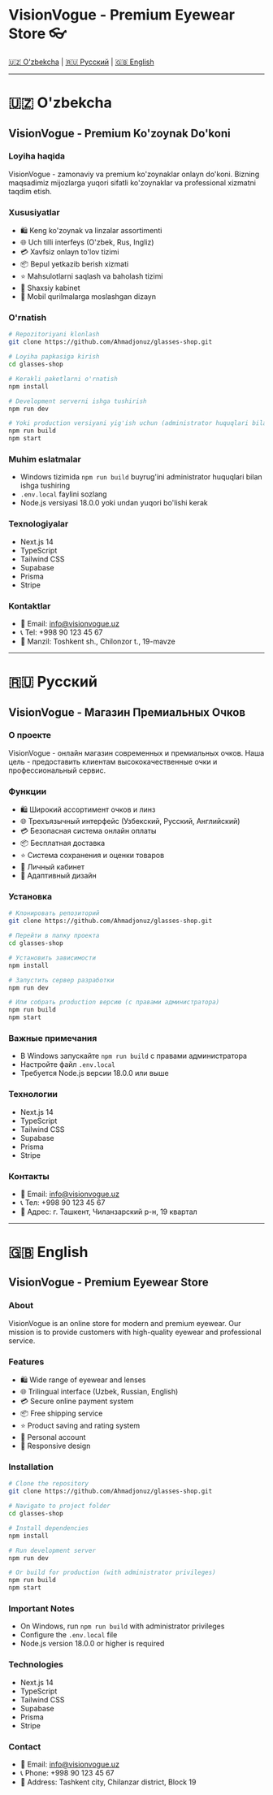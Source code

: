 # VisionVogue - Premium Eyewear Store 👓

[🇺🇿 O'zbekcha](#ozbekcha) | [🇷🇺 Русский](#русский) | [🇬🇧 English](#english)

---

# 🇺🇿 O'zbekcha

## VisionVogue - Premium Ko'zoynak Do'koni

### Loyiha haqida
VisionVogue - zamonaviy va premium ko'zoynaklar onlayn do'koni. Bizning maqsadimiz mijozlarga yuqori sifatli ko'zoynaklar va professional xizmatni taqdim etish.

### Xususiyatlar
- 🛍️ Keng ko'zoynak va linzalar assortimenti
- 🌐 Uch tilli interfeys (O'zbek, Rus, Ingliz)
- 💳 Xavfsiz onlayn to'lov tizimi
- 📦 Bepul yetkazib berish xizmati
- ⭐ Mahsulotlarni saqlash va baholash tizimi
- 👤 Shaxsiy kabinet
- 📱 Mobil qurilmalarga moslashgan dizayn

### O'rnatish
```bash
# Repozitoriyani klonlash
git clone https://github.com/Ahmadjonuz/glasses-shop.git

# Loyiha papkasiga kirish
cd glasses-shop

# Kerakli paketlarni o'rnatish
npm install

# Development serverni ishga tushirish
npm run dev

# Yoki production versiyani yig'ish uchun (administrator huquqlari bilan)
npm run build
npm start
```

### Muhim eslatmalar
- Windows tizimida `npm run build` buyrug'ini administrator huquqlari bilan ishga tushiring
- `.env.local` faylini sozlang
- Node.js versiyasi 18.0.0 yoki undan yuqori bo'lishi kerak

### Texnologiyalar
- Next.js 14
- TypeScript
- Tailwind CSS
- Supabase
- Prisma
- Stripe

### Kontaktlar
- 📧 Email: info@visionvogue.uz
- 📞 Tel: +998 90 123 45 67
- 📍 Manzil: Toshkent sh., Chilonzor t., 19-mavze

---

# 🇷🇺 Русский

## VisionVogue - Магазин Премиальных Очков

### О проекте
VisionVogue - онлайн магазин современных и премиальных очков. Наша цель - предоставить клиентам высококачественные очки и профессиональный сервис.

### Функции
- 🛍️ Широкий ассортимент очков и линз
- 🌐 Трехъязычный интерфейс (Узбекский, Русский, Английский)
- 💳 Безопасная система онлайн оплаты
- 📦 Бесплатная доставка
- ⭐ Система сохранения и оценки товаров
- 👤 Личный кабинет
- 📱 Адаптивный дизайн

### Установка
```bash
# Клонировать репозиторий
git clone https://github.com/Ahmadjonuz/glasses-shop.git

# Перейти в папку проекта
cd glasses-shop

# Установить зависимости
npm install

# Запустить сервер разработки
npm run dev

# Или собрать production версию (с правами администратора)
npm run build
npm start
```

### Важные примечания
- В Windows запускайте `npm run build` с правами администратора
- Настройте файл `.env.local`
- Требуется Node.js версии 18.0.0 или выше

### Технологии
- Next.js 14
- TypeScript
- Tailwind CSS
- Supabase
- Prisma
- Stripe

### Контакты
- 📧 Email: info@visionvogue.uz
- 📞 Тел: +998 90 123 45 67
- 📍 Адрес: г. Ташкент, Чиланзарский р-н, 19 квартал

---

# 🇬🇧 English

## VisionVogue - Premium Eyewear Store

### About
VisionVogue is an online store for modern and premium eyewear. Our mission is to provide customers with high-quality eyewear and professional service.

### Features
- 🛍️ Wide range of eyewear and lenses
- 🌐 Trilingual interface (Uzbek, Russian, English)
- 💳 Secure online payment system
- 📦 Free shipping service
- ⭐ Product saving and rating system
- 👤 Personal account
- 📱 Responsive design

### Installation
```bash
# Clone the repository
git clone https://github.com/Ahmadjonuz/glasses-shop.git

# Navigate to project folder
cd glasses-shop

# Install dependencies
npm install

# Run development server
npm run dev

# Or build for production (with administrator privileges)
npm run build
npm start
```

### Important Notes
- On Windows, run `npm run build` with administrator privileges
- Configure the `.env.local` file
- Node.js version 18.0.0 or higher is required

### Technologies
- Next.js 14
- TypeScript
- Tailwind CSS
- Supabase
- Prisma
- Stripe

### Contact
- 📧 Email: info@visionvogue.uz
- 📞 Phone: +998 90 123 45 67
- 📍 Address: Tashkent city, Chilanzar district, Block 19
 